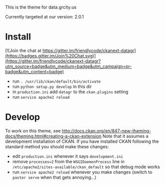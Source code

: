 This is the theme for data.grcity.us

Currently targeted at our version: 2.0.1

# Install

[![Join the chat at https://gitter.im/friendlycode/ckanext-datagr](https://badges.gitter.im/Join%20Chat.svg)](https://gitter.im/friendlycode/ckanext-datagr?utm_source=badge&utm_medium=badge&utm_campaign=pr-badge&utm_content=badge)

* run `. /usr/lib/ckan/default/bin/activate`
* run `python setup.py develop` in this dir
* in `production.ini` add `datagr` to the `ckan.plugins` setting 
* run `service apache2 reload`

# Develop

To work on this theme, see http://docs.ckan.org/en/847-new-theming-docs/theming.html#creating-a-ckan-extension
Note that it assumes a development installation of CKAN.  If you have installed CKAN following the standard method
you should make these changes:

* edit `production.ini` whenever it says `development.ini`
* remove `processes=2` from the `WSGIDaemonProcess` line in `/etc/apache2/sites-available/ckan_default` so that debug mode works
* run `service apache2 reload` whenever you make changes (switch to `paster serve` when that gets annoying...)
